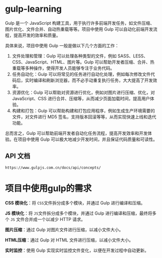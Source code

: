 # gulp-learning
Gulp 是一个 JavaScript 构建工具，用于执行许多前端开发任务，如文件压缩、图片优化、文件合并、自动热重载等等。项目中使用 Gulp 可以自动化前端开发流程，提高开发的效率和质量。

 

具体来说，项目中使用 Gulp 一般是做以下几个方面的工作：

 

1. 文件处理和管理：Gulp 可以处理各种类型的文件，例如 SASS、LESS、CSS、JavaScript、HTML、图片等。Gulp 可以帮助开发者压缩、合并、热重载等多种操作，使得开发人员能够专注于业务代码。
2. 任务自动化：Gulp 可以将常见的任务进行自动化处理，例如每次修改文件代码后，实时编译和刷新浏览器，而不必手动重复执行任务，大大提高了开发效率。
3. 资源优化：Gulp 可以帮助对资源进行优化，例如对图片进行压缩、优化，对 JavaScript、CSS 进行合并、压缩等，从而减少页面加载时间，提高用户体验。
4. 构建和打包：Gulp 可以帮助构建和打包应用程序，例如生成生产环境需要的文件，对文件进行 MD5 签名，支持版本回滚等等，从而实现快速上线和迭代功能。

 

总而言之，Gulp 可以帮助前端开发者自动化任务流程，提高开发效率和开发体验。在项目中使用 Gulp 可以极大地减少开发时间，并且保证代码质量和可读性。

## API 文档
    https://www.gulpjs.com.cn/docs/api/concepts/

# 项目中使用gulp的需求

**CSS 模块化**：将 `CSS`文件拆分成多个模块，并通过 Gulp 进行编译和压缩。

**JS 模块化**：将 `JS`文件拆分成多个模块，并通过 Gulp 进行编译和压缩，最终将多个 `JS` 文件合并成一个以减少 HTTP 请求。

**图片压缩**：通过 Gulp 对图片文件进行压缩，以减小文件大小。

**HTML压缩**：通过 Gulp 对 HTML 文件进行压缩，以减小文件大小。

**实时监控**：使用 Gulp 实现实时监控文件变化，以便在开发过程中自动更新。